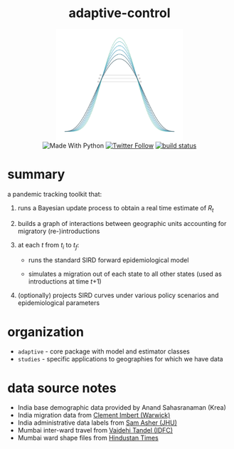 <h1 align="center">adaptive-control</h1>

<div align="center"> <img src="./docs/logo.svg" height="250"> </div>

<div align="center"> <img alt="Made With Python" src="https://img.shields.io/badge/made%20with-python-%233776AB.svg?style=for-the-badge&logo=python&logoColor=ffdf76"> <a href="https://twitter.com/miurbanchicago"><img alt="Twitter Follow" src="https://img.shields.io/twitter/follow/miurbanchicago?logo=twitter&style=for-the-badge"></a> <a href="https://travis-ci.com/github/mansueto-institute/adaptive-control"><img alt="build status" src="https://img.shields.io/travis/com/mansueto-institute/adaptive-control?color=green&style=for-the-badge"></a> </div>



# summary
a pandemic tracking toolkit that: 
1. runs a Bayesian update process to obtain a real time estimate of <i>R<sub>t</sub></i>
2. builds a graph of interactions between geographic units accounting for migratory (re-)introductions
3. at each <i>t</i> from <i>t<sub>i</sub></i> to <i>t<sub>f</sub></i>:

   - runs the standard SIRD forward epidemiological model 

   - simulates a migration out of each state to all other states (used as introductions at time <i>t</i>+1)
4. (optionally) projects SIRD curves under various policy scenarios and epidemiological parameters 

# organization
- `adaptive` - core package with model and estimator classes 
- `studies` - specific applications to geographies for which we have data

# data source notes
- India base demographic data provided by Anand Sahasranaman (Krea)
- India migration data from [Clement Imbert (Warwick)](https://warwick.ac.uk/fac/soc/economics/staff/cimbert/)
- India administrative data labels from [Sam Asher (JHU)](https://sais.jhu.edu/users/sasher2)
- Mumbai inter-ward travel from [Vaidehi Tandel (IDFC)](http://www.idfcinstitute.org/about/people/team/vaidehi-tandel/)
- Mumbai ward shape files from [Hindustan Times](https://github.com/HindustanTimesLabs/shapefiles/tree/master/city/mumbai/ward)
